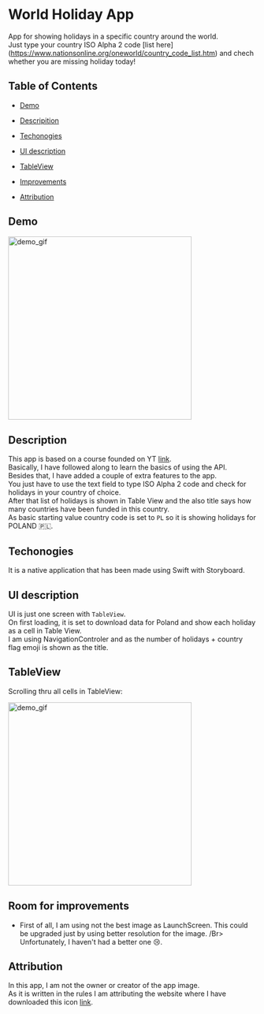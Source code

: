 # World Holiday App

App for showing holidays in a specific country around the world. </br>
Just type your country ISO Alpha 2 code [list here] (https://www.nationsonline.org/oneworld/country_code_list.htm) and chech whether you are missing holiday today!


## Table of Contents

- [Demo](#demo)

- [Descripition](#description)

- [Techonogies](#techonogies)

- [UI description](#ui-description)

- [TableView](#tableview)

- [Improvements](#improvements)

- [Attribution](#attribution)

## Demo


<img src="WorldHolidays/readme_files/DEMO.gif" alt="demo_gif" width="372"/> 

## Description


This app is based on a course founded on YT [link](https://youtu.be/tdxKIPpPDAI). </br>
Basically, I have followed along to learn the basics of using the API. </br>
Besides that, I have added a couple of extra features to the app. </br>
You just have to use the text field to type ISO Alpha 2 code and check for holidays in your country of choice. </br>
After that list of holidays is shown in Table View and the also title says how many countries have been funded in this country. </br>
As basic starting value country code is set to `PL` so it is showing holidays for POLAND 🇵🇱. </br>



## Techonogies

It is a native application that has been made using Swift with Storyboard.



## UI description
UI is just one screen with `TableView`. </br>
On first loading, it is set to download data for Poland and show each holiday as a cell in Table View. </br>
I am using NavigationControler and as the number of holidays + country flag emoji is shown as the title. </br>

## TableView
Scrolling thru all cells in TableView: </br>

<img src="WorldHolidays/readme_files/TABLE.gif" alt="demo_gif" width="372"/> 

## Room for improvements

- First of all, I am using not the best image as LaunchScreen. This could be upgraded just by using better resolution for the image. /Br>
Unfortunately, I haven't had a better one 😢. </br>
 
## Attribution
In this app, I am not the owner or creator of the app image. </br> 
As it is written in the rules I am attributing the website where I have downloaded this icon [link](https://www.flaticon.com/free-icon/holiday_3199857?term=holiday&page=1&position=9&page=1&position=9&related_id=3199857&origin=search). </br>
